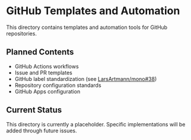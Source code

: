 # GitHub Templates and Automation

This directory contains templates and automation tools for GitHub repositories.

## Planned Contents

- GitHub Actions workflows
- Issue and PR templates
- GitHub label standardization (see [LarsArtmann/mono#38](https://github.com/LarsArtmann/mono/issues/38))
- Repository configuration standards
- GitHub Apps configuration

## Current Status

This directory is currently a placeholder. Specific implementations will be added through future issues.
